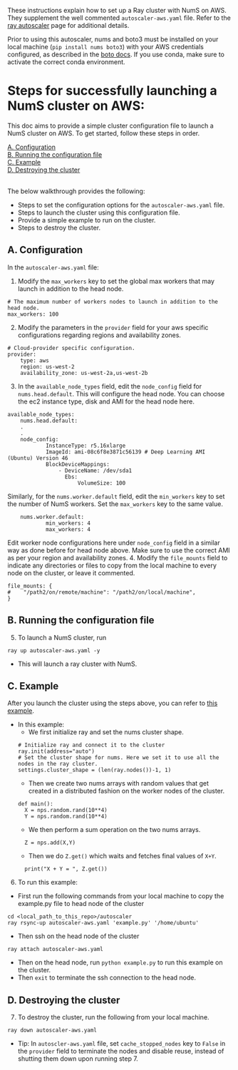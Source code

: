 These instructions explain how to set up a Ray cluster with NumS on AWS. 
They supplement the well commented ```autoscaler-aws.yaml``` file.
Refer to the [ray autoscaler](https://docs.ray.io/en/master/cluster/cloud.html) page for additional details. 

Prior to using this autoscaler, nums and boto3 must be installed on your local machine (```pip install nums boto3```) with your AWS credentials configured, as described in the [boto docs](https://boto3.amazonaws.com/v1/documentation/api/latest/guide/configuration.html). If you use conda, make sure to activate the correct conda environment.

# Steps for successfully launching a NumS cluster on AWS:
This doc aims to provide a simple cluster configuration file to launch a NumS cluster on AWS.
To get started, follow these steps in order.

[A. Configuration](#a-configuration) \
[B. Running the configuration file](#b-running-the-configuration-file) \
[C. Example](#c-example) \
[D. Destroying the cluster](#d-destroying-the-cluster)

 \
The below walkthrough provides the following:
  * Steps to set the configuration options for the ```autoscaler-aws.yaml``` file.
  * Steps to launch the cluster using this configuration file.
  * Provide a simple example to run on the cluster.
  * Steps to destroy the cluster.

## A. Configuration
In the ```autoscaler-aws.yaml``` file: 
1. Modify the ```max_workers``` key to set the global max workers that may launch in addition to the head node.
```
# The maximum number of workers nodes to launch in addition to the head node.
max_workers: 100
```
2. Modify the parameters in the ```provider``` field for your aws specific configurations regarding regions and availability zones.
```
# Cloud-provider specific configuration.
provider:
    type: aws
    region: us-west-2
    availability_zone: us-west-2a,us-west-2b
```
3. In the ```available_node_types``` field, edit the ```node_config``` field for ```nums.head.default```. 
This will configure the head node. 
You can choose the ec2 instance type, disk and AMI for the head node here. 
```
available_node_types:
    nums.head.default:
    .
    .
    node_config:
            InstanceType: r5.16xlarge
            ImageId: ami-08c6f8e3871c56139 # Deep Learning AMI (Ubuntu) Version 46
            BlockDeviceMappings:
                - DeviceName: /dev/sda1
                  Ebs:
                      VolumeSize: 100
```
Similarly, for the ```nums.worker.default``` field, edit the ```min_workers``` key 
to set the number of NumS workers.
Set the ```max_workers``` key to the same value.
```
	nums.worker.default:
        	min_workers: 4
        	max_workers: 4
```
Edit worker node configurations here under ```node_config``` field in a similar way as done before for head node above.
Make sure to use the correct AMI as per your region and availability zones.
4. Modify the ```file_mounts``` field to indicate any directories or files to copy from the local machine to every node on the cluster, or leave it commented.
```
file_mounts: {
#    "/path2/on/remote/machine": "/path2/on/local/machine",
}
```

## B. Running the configuration file

5. To launch a NumS cluster, run 
```
ray up autoscaler-aws.yaml -y
```
* This will launch a ray cluster with NumS. 

## C. Example
After you launch the cluster using the steps above, you can refer to [this example](https://github.com/nums-project/nums/blob/main/autoscaler/example.py).
* In this example:
  * We first initialize ray and set the nums cluster shape.
  ```
  # Initialize ray and connect it to the cluster
  ray.init(address="auto")
  # Set the cluster shape for nums. Here we set it to use all the nodes in the ray cluster.
  settings.cluster_shape = (len(ray.nodes())-1, 1)
  ```
  * Then we create two nums arrays with random values that get created in a distributed fashion on the worker nodes of the cluster. 
  ```
  def main():
    X = nps.random.rand(10**4)
    Y = nps.random.rand(10**4)
  ```
  * We then perform a sum operation on the two nums arrays.
  ```
    Z = nps.add(X,Y)
  ```
  * Then we do ```Z.get()``` which waits and fetches final values of ```X+Y```.
  ```
    print("X + Y = ", Z.get())
  ```

6. To run this example:
  * First run the following commands from your local machine to copy the example.py file to head node of the cluster
  ```
  cd <local_path_to_this_repo>/autoscaler
  ray rsync-up autoscaler-aws.yaml 'example.py' '/home/ubuntu'
  ```
  * Then ssh on the head node of the cluster 
  ```
  ray attach autoscaler-aws.yaml
  ```
  * Then on the head node, run ```python example.py``` to run this example on the cluster.
  * Then ```exit``` to terminate the ssh connection to the head node. 


## D. Destroying the cluster
7. To destroy the cluster, run the following from your local machine.
```
ray down autoscaler-aws.yaml
```
* Tip: In ```autoscler-aws.yaml``` file, set ```cache_stopped_nodes``` key  to ```False``` in the ```provider``` field to terminate the nodes and disable reuse, instead of shutting them down upon running step 7.
